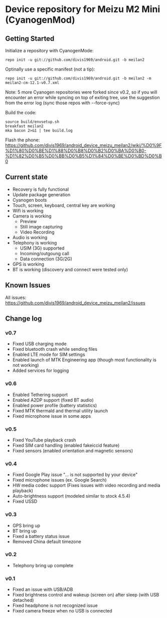 Device repository for Meizu M2 Mini (CyanogenMod)
===========================

Getting Started
---------------

Initialize a repository with CyanogenMode:

    repo init -u git://github.com/divis1969/android.git -b meilan2

Optinally use a specific manifest (not a tip):

    repo init -u git://github.com/divis1969/android.git -b meilan2 -m meilan2-cm-12.1-v0.7.xml

Note: 5 more Cyanogen repositories were forked since v0.2, so if you will encounter an error while syncing on top
of exiting tree, use the suggestion from the error log (sync those repos with --force-sync) 

Build the code:

    source build/envsetup.sh
    breakfast meilan2
    mka bacon 2>&1 | tee build.log

Flash the phone:
https://github.com/divis1969/android_device_meizu_meilan2/wiki/%D0%9F%D1%80%D0%BE%D1%88%D0%B8%D0%B2%D0%BA%D0%B0-%D1%82%D0%B5%D0%BB%D0%B5%D1%84%D0%BE%D0%BD%D0%B0

Current state
-------------

- Recovery is fully functional
- Update package generation
- Cyanogen boots
- Touch, screen, keyboard, central key are working
- Wifi is working
- Camera is working
    - Preview
    - Still image capturing
    - Video Recording
- Audio is working
- Telephony is working
    - USIM (3G) supported
    - Incoming/outgoung call
    - Data connection (3G/2G)
- GPS is working
- BT is working (discovery and connect were tested only)

Known Issues
-------------
All issues: https://github.com/divis1969/android_device_meizu_meilan2/issues

Change log
----------

### v0.7
- Fixed USB charging mode
- Fixed bluetooth crash while sending files
- Enabled LTE mode for SIM settings
- Enabled launch of MTK Engineering app (though most functionality is not working)
- Added services for logging

### v0.6
- Enabled Tethering support
- Enabled A2DP support (fixed BT audio)
- Enabled power profile (battery statistics)
- Fixed MTK thermald and thermal utility launch
- Fixed microphone issue in some apps

### v0.5
- Fixed YouTube playback crash
- Fixed SIM card handling (enabled fakeiccid feature)
- Fixed sensors (enabled orientation and magnetic sensors)

### v0.4
- Fixed Google Play issue "... is not supported by your device"
- Fixed microphone issues (ex. Google Search)
- HW media codec support (Fixes issues with video recording and media playback)
- Auto-brightness support (modeled similar to stock 4.5.4)
- Fixed USSD

### v0.3
- GPS bring up
- BT bring up
- Fixed a battery status issue
- Removed China default timezone

### v0.2
- Telephony bring up complete

### v0.1
- Fixed an issue with USB/ADB
- Fixed brightness control and wakeup (screen on) after sleep (with USB detached)
- Fixed headphone is not recognized issue
- Fixed camera freeze when no USB is connected

